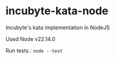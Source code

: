 # incubyte-kata-node
Incubyte's kata implementation in NodeJS

Used Node v22.14.0

Run tests : `node --test`
